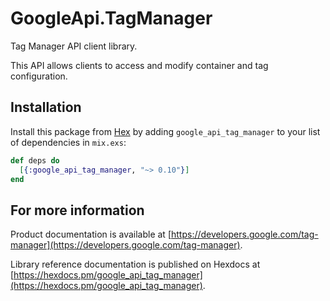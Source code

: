 # GoogleApi.TagManager

Tag Manager API client library.

This API allows clients to access and modify container and tag
     configuration.

## Installation

Install this package from [Hex](https://hex.pm) by adding
`google_api_tag_manager` to your list of dependencies in `mix.exs`:

```elixir
def deps do
  [{:google_api_tag_manager, "~> 0.10"}]
end
```

## For more information

Product documentation is available at [https://developers.google.com/tag-manager](https://developers.google.com/tag-manager).

Library reference documentation is published on Hexdocs at
[https://hexdocs.pm/google_api_tag_manager](https://hexdocs.pm/google_api_tag_manager).
